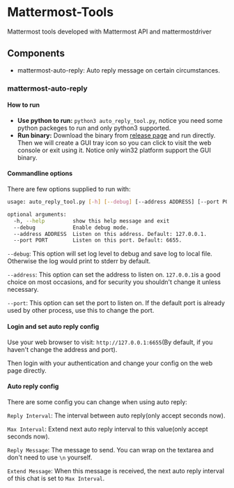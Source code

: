 # Mattermost-Tools
Mattermost tools developed with Mattermost API and mattermostdriver

## Components
- mattermost-auto-reply: Auto reply message on certain circumstances.

### mattermost-auto-reply
#### How to run

- **Use python to run:** `python3 auto_reply_tool.py`, notice you need some python packeges to run and only python3 supported.
- **Run binary:** Download the binary from  [release page](https://github.com/Martzki/Mattermost-Tools/releases) and run directly. Then we will create a GUI tray icon so you can click to visit the web console or exit using it. Notice only win32 platform support the GUI binary.

#### Commandline options

There are few options supplied to run with:

``` bash
usage: auto_reply_tool.py [-h] [--debug] [--address ADDRESS] [--port PORT]

optional arguments:
  -h, --help         show this help message and exit
  --debug            Enable debug mode.
  --address ADDRESS  Listen on this address. Default: 127.0.0.1.
  --port PORT        Listen on this port. Default: 6655.

```

`--debug`: This option will set log level to debug and save log to local file. Otherwise the log would print to stderr by default.

`--address`: This option can set the address to listen on. `127.0.0.1`is a good choice on most occasions, and for security you shouldn't change it unless necessary.

`--port`: This option can set the port to listen on. If the default port is already used by other process, use this to change the port.

#### Login and set auto reply config

Use your web browser to visit: `http://127.0.0.1:6655`(By default, if you haven't change the address and port).

Then login with your authentication and change your config on the web page directly.

#### Auto reply config

There are some config you can change when using auto reply:

`Reply Interval`: The interval between auto reply(only accept seconds now).

`Max Interval`: Extend next auto reply interval to this value(only accept seconds now).

`Reply Message`: The message to send. You can wrap on the textarea and don't need to use `\n` yourself.

`Extend Message`: When this message is received, the next auto reply interval of this chat is set to `Max Interval`.

